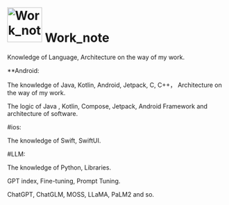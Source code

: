 # <img src="https://github.com/guoxiaoxing/android-open-source-project-analysis/raw/master/art/logo.png" alt="Work_note" width="80" height="80" align="bottom"/> Work_note

Knowledge of Language, Architecture on the way of my work.

**Android:

The knowledge of Java, Kotlin, Android, Jetpack, C, C++， Architecture on the way of my work.

The logic of Java , Kotlin, Compose, Jetpack, Android Framework and architecture of software.

#ios:

The knowledge of Swift, SwiftUI.

#LLM:

The knowledge of Python, Libraries.

GPT index, Fine-tuning, Prompt Tuning.

ChatGPT, ChatGLM, MOSS, LLaMA, PaLM2 and so.

